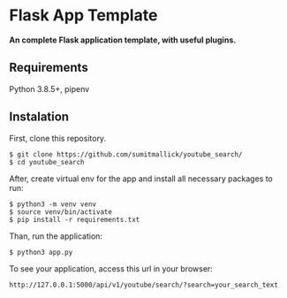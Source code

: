 # Flask App Template

**An complete Flask application template, with useful plugins.**
## Requirements

Python 3.8.5+, pipenv

## Instalation

First, clone this repository.

    $ git clone https://github.com/sumitmallick/youtube_search/
    $ cd youtube_search

After, create virtual env for the app and install all necessary packages to run:

    $ python3 -m venv venv
    $ source venv/bin/activate
    $ pip install -r requirements.txt

Than, run the application:

	$ python3 app.py

To see your application, access this url in your browser: 

	http://127.0.0.1:5000/api/v1/youtube/search/?search=your_search_text

